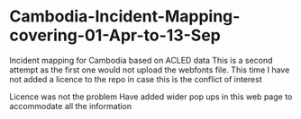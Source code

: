 # Cambodia-Incident-Mapping-covering-01-Apr-to-13-Sep
Incident mapping for Cambodia based on ACLED data
This is a second attempt as the first one would not upload the webfonts file.  This time I have not added a licence to the repo in case this is the conflict of interest

Licence was not the problem
Have added wider pop ups in this web page to accommodate all the information
